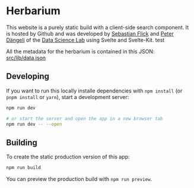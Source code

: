 # Herbarium

This website is a purely static build with a client-side search component. It is hosted by Github and was developed by [Sebastian Flick](https://github.com/flicksolutions) and [Peter Dängeli](https://github.com/pdaengeli) of the [Data Science Lab](https://github.com/dsl-unibe-ch) using Svelte and Svelte-Kit. test

All the metadata for the herbarium is contained in this JSON: [src/lib/data.json](https://github.com/DHBern/herbarium-frontend/blob/main/src/lib/data.json)

## Developing

If you want to run this locally installe dependencies with `npm install` (or `pnpm install` or `yarn`), start a development server:

```bash
npm run dev

# or start the server and open the app in a new browser tab
npm run dev -- --open
```

## Building

To create the static production version of this app:

```bash
npm run build
```

You can preview the production build with `npm run preview`.
